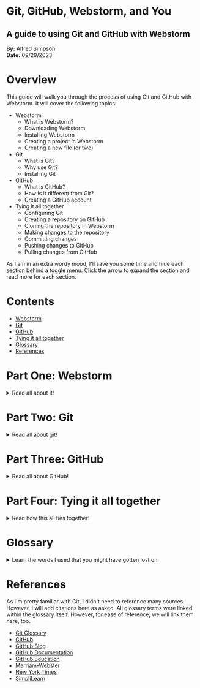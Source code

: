 # Git, GitHub, Webstorm, and You

## A guide to using Git and GitHub with Webstorm

**By:** Alfred Simpson <br>
**Date:** 09/29/2023

# Overview

This guide will walk you through the process of using Git and GitHub with Webstorm. It will cover the following topics:

- Webstorm
    - What is Webstorm?
    - Downloading Webstorm
    - Installing Webstorm
    - Creating a project in Webstorm
    - Creating a new file (or two)
- Git
    - What is Git?
    - Why use Git?
    - Installing Git
- GitHub
    - What is GitHub?
    - How is it different from Git?
    - Creating a GitHub account
- Tying it all together
    - Configuring Git
    - Creating a repository on GitHub
    - Cloning the repository in Webstorm
    - Making changes to the repository
    - Committing changes
    - Pushing changes to GitHub
    - Pulling changes from GitHub

As I am in an extra wordy mood, I'll save you some time and hide each section behind a toggle menu. Click the arrow to
expand the section and read more for each section.

# Contents

- [Webstorm](#part-one-webstorm)
- [Git](#part-two-git)
- [GitHub](#part-three-github)
- [Tying it all together](#part-four-tying-it-all-together)
- [Glossary](#glossary)
- [References](#references)

# Part One: Webstorm

<details>
<summary> Read all about it!</summary>

## What is Webstorm?
Webstorm is a JavaScript IDE (Integrated Development Environment) developed by JetBrains. It is a powerful tool that allows you to write, edit, and debug code in a single application. It also has built-in support for Git and GitHub, which makes it a great tool for working on projects that use Git and GitHub. While other editors exist, such as VisualStudio Code, those are actually just text editors with extensions that add IDE-like functionality. Webstorm is a true IDE, and as such, it is the best tool for the job. Maybe - I don't know, I'm not your mom. Use whatever you want. 

## Downloading Webstorm

You can download Webstorm directly from [JetBrains' website](https://www.jetbrains.com/webstorm/). It is free for
students, and you can get a [free student license](https://www.jetbrains.com/community/education/#students/) by signing
up with your school email address. Once you have downloaded and installed Webstorm, you can open it up and get started.

As a side note: While JetBrains offers a student license, it must be renewed annually. Failure to renew can result in
your license being revoked. If you are no longer a student, you can purchase a license for Webstorm. If you still are a
student and let your license lap, it will give you a headache trying to get it back. Trust me. In the case that you do
lose your license and need to download Webstorm for a class like IS-117 at NJIT, start
by [contacting their support team](https://www.jetbrains.com/support/). When that
fails, [contact their sales team](https://www.jetbrains.com/support/sales/#email-sales) and explain your situation. They
will likely ask you to provide proof that you are a student, such as a transcript or a copy of your student ID. Once you
have done that, they will give you a new license. Hopefully, anyway - Many of my peers experienced long delays in
getting their licenses renewed.

## Installing Webstorm

Once you have your license and you downloaded Webstorm, installation is simple. Double-click the file you downloaded and
follow the on-screen instructions. Once it is installed, you can open it up and get started.

## Creating a project in Webstorm

When you first open Webstorm, you will be greeted with a welcome screen. From here, you can create a new project, open
an existing project, or check out a project from a version control system. For now, we will create a new project.

As you create a new project, you'll notice that it gives you options for project types.<br>
![Options to choose from](img/img.png)

To get in the habit of doing so, I chose Bootstrap. If you're also taking IS-117 with Dr. Hendela at NJIT, it's likely
that you will need to use Bootstrap eventually as well. Get in the habit of creating a new project with Bootstrap now,
and you'll save yourself some time later. Once you select your project type (or didn't), just add a name and click "
Create".

It should look like this if you chose to get started with Bootstrap like I did:
![A screenshot of the creation screen](img/img_2.png)
Of course, your directory and file name will be different. Do what feels right for you.

If you don't add it, there are other ways to import bootstrap to your project. You can do so by importing it from a CDN,
or by downloading the files and adding them to your project manually. However, if you're going to be using Bootstrap
anyway, you might as well add it now. Right? Right.

Now that you've created your project, and if you imported Bootstrap, you should see something like this:
<br>
![The file hierarchy](img/img_1.png)
<br>
However, you'll notice I have a few extra files in my project. That's because I'm taking screenshots after the fact.
Let's get you caught up to speed.

### Creating a new file (or two)

To create a new file, right-click on the directory you want to create it in, and select "New" -> then select the file
type you want to create. I have an index.html file and README.md file in my project.

![Creating a new file menu](img/newfile.png)

If you click HTML file, it will create a prompt you to name the file. I chose index.html. All you need to type is
index - it will add the .html at the end. You can now edit the file to say whatever you want.
<br>
![A screenshot of the html file](img/indexhtml.png)
<br>
The README.md was my own addition. You're reading it now. Or in the future. I'll be in the past when you read this. But
hopefully still present. Time is wibbly-wobbly.

But you'll notice I did not have an option for creating a markdown file. That's okay - all you need to do is create a
new file and name it README.md. It will automatically be a markdown file.

### But what's the img.png file?

I'm glad you asked, me. I'm using it to show you why Webstorm makes sense to use for projects like this.

First off, naming a file img.png is a bad idea. It's not descriptive, and it's not helpful. But I'm using it to show you
how Webstorm handles images. Now, editing an image or file name isn't as easy as right-clicking on the file and
selecting rename.
<br>

![See how to edit the name](img/editingnames.png)

<br>

I mean, it is -> but it's not in the main context menu. Instead, we have shift+F6. That's a hotkey that allows you to
rename it.

When renaming a file, it will also rename the image in the file it's found in! That's pretty neat.
![Screenshot showing refactoring an image after renaming it](img/refactoring.png)

But what if you want to move the image to a different directory? Well, you can do that too. Just drag and drop it into
the directory you want it to be in. It will automatically update the file path in the file it's found in.

Before:
<br>

![A screenshot showing how it looks before](img/before.png)

<br>

After:

![A screenshot showing the refactoring](img/after.png)

<br>

<br>

Even better. 

Now that we've covered the basics of Webstorm, let's move on to Git. You just learned how to create a project, but the last thing we'd want is for something to happen to it.
</details>

# Part Two: Git

<details>
<summary> Read all about git!</summary>

## What is Git?

[Git](#git) is a version control system. 
It allows you to track changes to files and directories over time. **Version control?** Yes, version control. Ever work on a project, and you didn't realize you were about to do something that would break **everything**? Or maybe it was working a few minutes ago, and now it's not. We've all been there. I have. Often. I accidentally broke NICC's entire website at 1 am the night before a big event. If I didn't have version control in place, I would have been having _a bad time_.

Version controlling is just a way to make sure that you can always take a few steps back when you need to. Imagine having version control for conversations? Amazing. I'd love that. Except git exists - and my imaginary time machine for conversations does not.


## Why use Git?

Well, after learning about what Git is - why wouldn't you use Git? Git allows you to revert your changes. Git allows you to work with others seamlessly. Most importantly, Git allows you to fix your mistakes. Providing, of course, that you follow the golden rules of Git:

- Commit early
- Commit often
- Leave good commit messages
- If you make a change & it works: Commit and leave a message saying what you did.
- If you make a change & it doesn't work: ~~pretend someone else did it~~ Fix it locally, leaving comments as to why it didn't work.
- Don't work in production or live code.
- Don't work in production or live code.
- Don't work in production or live code.

If you follow these rules, you'll be fine. If you don't, you'll be fine until you're not. Which isn't great, but you'll learn like all of us do - by breaking and rebuilding things.

## Installing Git

Are you on Linux? Fantastic! Use your favorite package manager to install Git. On most Debian distributions, a simple:
```sudo apt install git``` will do the trick.

Are you on Windows or Mac? That's cool, too! You can download Git from [Git's website](https://git-scm.com/downloads).

Simply download and install Git. It's that easy.

Of course, you'll need to actually configure your Git to work appropriately. We'll cover that in the next section.

</details>

# Part Three: GitHub

<details>
<summary> Read all about GitHub!</summary>

Okay, so you have Webstorm installed and now Git is active on your machine. You know you want to use version control because it's amazing - but where are you hosting your code? You could use [GitLab](https://about.gitlab.com/), Atlassian's [BitBucket](https://bitbucket.org/product), any other number of services. While I have personally noticed people speaking about GitLab more often lately, it still is not the go-to Git Repository. A very large majority of the world is using GitHub, and we are, too.  

## What is GitHub?

GitHub is a web-based Git repository. It's used by private people like, or Enterprises like [Microsoft](https://github.com/microsoft). In fact, GitHub has been owned by Microsoft since 2018 (Source: [New York Times](https://www.nytimes.com/2018/06/04/technology/microsoft-github-cloud-computing.html)). Can you believe they paid $7.5 Billion for GitHub? I can. Here's why:

GitHub lets you host your code remotely and is a great place to examine open-source coding projects. It's used by over 100,000,000 people as of January 2023. (Source: [GitHub Blog](https://github.blog/2023-01-25-100-million-developers-and-counting/)).

## How is it different from Git?

But wait, why do we need something like GitHub if we have Git? Git lets us version control, but GitHub lets us do so remotely. It also lets us work with others on projects. It's a great way to collaborate with others on projects. GitHub uses Git. Git does not use GitHub. At least, not that I could find.

SimpliLearn actually gives a really good explanation of the difference between Git and GitHub. "While they both provide source code management (SCM) and make merging and sharing code easier, this is pretty much where their similarities end. Think of Git as a single computer and GitHub as a network of multiple interconnected computers, all with the same end goal but a wildly different role to get there." (Source: [SimpliLearn](https://www.simplilearn.com/tutorials/git-tutorial/git-vs-github#git_and_github_operate_completely_differently)



## Creating a GitHub account

To create a GitHub account, you'll just need to go to GitHub's site. You can do so by clicking [here](https://github.com/). From there, click on signup, and you'll see a screen like this: <br>

![A screenshot of the signup page](img/SignUp.png)

<br>

Follow the prompts to get started. Eventually you will have your very own GitHub account. As a side note: make sure to use your .edu email if you're signing up for the first time. They do offer pretty sweet [education deals](https://education.github.com/). 
</details>

# Part Four: Tying it all together

<details>
<summary> Read how this all ties together!</summary>

## Make it all work!

Now that we know what Git is and created our GitHub account, let's tie it all together. We'll need to configure our accounts, create the repository, and then push it.

## Configuring Git & GitHub

To configure Git on your local machine for GitHub. Open up your favorite terminal or, using Webstorm, open up the terminal. You can press Alt+F12 to do so on Windows. 
You'll need to run the following commands:

```git config --global user.name <Your Github User Name>```

For example, mine is:
```git config --global user.name AlfredSimpson```

Next, configure your email address. Use the same from your GitHub account.
```git config --global user.email <email address>```


## Initialize a repository

Great, that's set up. Now we should initialize our repository. This means to basically take wherever we're working and configure it to be a place where we can use Git.

To do so, use:
```git init```
Note: Make sure you're in the directory where your work is.  I'm working in X:\RandomGithub\A02, so it looks like this:
![A screenshot of a git init in the terminal](img/gitinit.png)


## Creating a repository on GitHub

We've initialized our repository. Now we are going to go much faster. 

### Create your branch
We're going to switch to a new branch main using the following code:

```git checkout -b main```
Note: A branch is where we're developing everything! Older terminology may use master, but that's outdated and a bit racist. I use main. You can call yours Billy. Whatever you'd like, it really doesn't matter.
Additional note: You can also initialize a repo and automatically be in the branch using ```git init -b main```.

### Add your files

What good is version controlling if you don't add things to control? Add all files you want to version control either individually, or by using:
``` git add --all``` or ```git add -A```

You'll probably see some lovely warnings the first time you do this:
![Git Warnings](img/gitwarnings.png)

That's okay. Don't worry about it. LF stands for line feed. CRLF stands for carriage return line feed. It's a line ending. It's a thing. It's not a big deal. It's just a warning. You can ignore it. It's just letting you know that it will make changes. It's not a big deal.

If you didn't use git add -A, and you used git add --all, you'd see the same thing. I don't have a screenshot for that, but I promise it's the same thing.

![Git add all in the terminal](img/gitaddall.png)

### Commit your changes

We've initialized git. The files are added. Now we need to commit.

```git commit -m "Your commit message here"```

I used:
![git commit message](img/GitCommitMessage.png)


### But where is it?

We committed the changes, but where did they go?
Nowhere. We need to send them to GitHub.

So let's create a GitHub repository through command line. Make sure you're using Git Bash for this.

```gh repo create```

![An error specifying that we failed to authorize with github](img/FailureToAuthorize.png)

Oh, no. An error! That's okay. We just need to go download the GitHub [Command Line Interface](https://cli.github.com/).

Download that and install it. Then, authorize it using the following command:

```gh auth login```

![Successfully authorized login using gh auth login](img/authlogin.png)

Follow the prompts!

I chose to use GitHub.com, and SSH for Git Operations. I then selected my SSH public key.

If you don't have an SSH key and would like to do the same... You can follow [GitHub's instructions](https://docs.github.com/en/github/authenticating-to-github/connecting-to-github-with-ssh) on how to do so. 

Now, with **that** done, let's try again.

```gh repo create```

You'll get a lot of prompts asking you to provide a repository name, description, etc. Enter it all, and follow the prompts until it creates the repository. I didn't screenshot this for you as it did contain private data of my own. 


### Finally, push it!

Don't stop, push it! Push it real good!

Since we did this in a way that takes way more time than most people would, we'll need something more than just a regular git push... Go over to GitHub and you'll find you have a brand new public repo! Take the URL, and use it in the following command:

```git remote add origin <URL of your github repo>```
Check that it's there using ```git remote -v```

Now, we can push it!

```git push -u origin main```

![A successful push](img/Success.png)

It's a beautiful thing to see.

## The... easier way.

Okay, so that was a lot. I'm not going to lie. It was a lot. But it's a good way to learn. However, there is an easier way.

Since you have a GitHub account created, all you really needed to do was create a repository on GitHub. Then, clone it in Webstorm. You can do so by clicking on "Get from Version Control" on the welcome screen.

You could have also used the git clone command in the terminal. 

```git clone <URL of your github repo>```

Then, you could have made your changes, committed them, and pushed them.

But where's the fun in that? You wouldn't have learned anything. I learned something - because things broke! And now you maybe learned from my mistake. Or you didn't! Who knows? 

## What about pulling?

Let's say you're working on a project with someone else. They make a change, and you need to pull it. You can do so using the following command:

```git pull```

That's it. That's all you need to do. It will pull the changes from the remote repository to your local machine. Just make sure that you're in the right directory when you do so.

## Finally, show people your webpage.

I didn't go in depth about the content of the index.html file - but you can take a look at the simple content I added. If you want to showcase this on Github so that people can click it. To allow that, in the repository, go to settings, click pages, and deploy it from the main branch that you're working out of. Make sure to have an index.html file!

If all went well, Github will eventually show a page associated with this. Mine is found <a href="https://alfredsimpson.github.io/A02/" >here.</a>
</details>

# Glossary

<details>
<summary> Learn the words I used that you might have gotten lost on</summary>

Some definitions were known to me, and one or two were not. However, when possible, I chose to include an official definition from Git or other sources. Sometimes only because I thought it was funny and clearly written by a developer who couldn't see the forest for the trees. When it was overly technical, I wrote a more simple definition.

### Branch

A line of development.
- Source: [Git](https://git-scm.com/docs/gitglossary#Documentation/gitglossary.txt-aiddefbranchabranch)<br>

A version of a version-controlled project that enables you to work on multiple projects simultaneously and, if you want, with other people, without potentially catastrophic damage done to the codebase. 
- Source: Me<br>

### Clone

A clone is a copy of a remote repository on your local machine. Used in command-line as <br>
```git clone <url>```
- Source: Me

### Commit

noun: A single point in the Git history;
<br>
verb: The action of storing a new snapshot of the project's state in the Git History;
- Source: [Git](https://git-scm.com/docs/gitglossary#Documentation/gitglossary.txt-aiddefcommitacommit)

### Fetch

"Fetching a branch means to get the branch’s head ref from a remote repository, to find out which objects are missing from the local object database, and to get them, too."
- Source: [Git](https://git-scm.com/docs/gitglossary#Documentation/gitglossary.txt-aiddeffetchafetch)

In other words: Get the most recent version of everything in a repository and make sure nothing is missing.
- Source: Me

### Git
A free and open source distributed version control system designed to handle everything from small to very large projects with speed and efficiency. <br> 
- Source: [Git](https://git-scm.com/)

A foolish or worthless person <br>
- Source: [Merriam-Webster](https://www.merriam-webster.com/dictionary/git);<br>

A time machine for your code 
- Source: Me <br>

### GitHub

GitHub describes itself as the "complete developer platform to build, scale, and deliver secure software." 
- Source: [GitHub](https://github.com/about)

For all intents and purposes, it is a remote repository for your code. 
- Source: **Me**

### Merge

_verb:_ "To bring the contents of another branch or external repository into the current branch."; <br>
_noun:_ "a successful merge results in the creation of a single commit representing the result of the merge."
- Source: [Git](https://git-scm.com/docs/gitglossary#Documentation/gitglossary.txt-aiddefmergeamerge)

### Merge Conflict

"An event that occurs when Git is unable to automatically resolve differences in code between two commits."
- Source: [GitKraken](https://www.gitkraken.com/learn/git/tutorials/how-to-resolve-merge-conflict-in-git#:~:text=A%20merge%20conflict%20is%20an,merge%20commits%20without%20your%20help.)

### Pull

"To fetch and merge a branch"
- Source: [Git](https://git-scm.com/docs/gitglossary#Documentation/gitglossary.txt-aiddefpullapull) <br>

Retrieve the most recent version of a repository from a remote repository to your local machine.
- Source: Me

### Push

"Pushing a branch means to get the branch's head ref from a remote repository, find out if it is an ancestor to the branch's local head ref, and in that case, putting all objects, which are reachable from the local head ref, and which are missing from the remote repository, into the remote object database, and updating the remote head ref."
- Source: [Git](https://git-scm.com/docs/gitglossary#Documentation/gitglossary.txt-aiddefpushapush)

Send your committed changes to a remote repository. 
- Source: Me

### Remote

A non-local device or repository. In this instance, we are referring to a repository. It resides in a different location than your local machine. 
- Source: Me

### Repository

"A collection of refs together with an object database containing all objects which are reachable from the refs, possibly accompanied by metadata from one or more porcelains."
- Source: [Git](https://git-scm.com/docs/gitglossary#Documentation/gitglossary.txt-aiddefrepositoryarepository) <br>

A place where things are stored, like your code. 
- Source: Me

</details>

# References

As I'm pretty familiar with Git, I didn't need to reference many sources. However, I will add citations here as asked. All glossary terms were linked within the glossary itself. However, for ease of reference, we will link them here, too.  

- [Git Glossary](https://git-scm.com/docs/gitglossary)
- [GitHub](https://github.com)
- [GitHub Blog](https://github.blog/2023-01-25-100-million-developers-and-counting/)
- [GitHub Documentation](https://docs.github.com/en/authentication/connecting-to-github-with-ssh/generating-a-new-ssh-key-and-adding-it-to-the-ssh-agent)
- [GitHub Education](https://education.github.com/)
- [Merriam-Webster](https://www.merriam-webster.com/dictionary/git)
- [New York Times](https://www.nytimes.com/2018/06/04/technology/microsoft-github-cloud-computing.html)
- [SimpliLearn](https://www.simplilearn.com/tutorials/git-tutorial/git-vs-github#git_and_github_operate_completely_differently)

